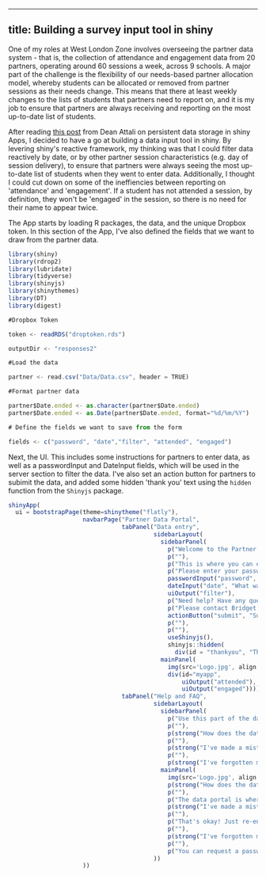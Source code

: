 ------
title: Building a survey input tool in shiny
-----

One of my roles at West London Zone involves overseeing the partner data system - that is, the collection of attendance and engagement data from 20 partners, operating around 60 sessions a week, across 9 schools. A major part of the challenge is the flexibility of our needs-based partner allocation model, whereby students can be allocated or removed from partner sessions as their needs change. This means that there at least weekly changes to the lists of students that partners need to report on, and it is my job to ensure that partners are always receiving and reporting on the most up-to-date list of students.

After reading [this post](https://shiny.rstudio.com/articles/persistent-data-storage.html) from Dean Attali on persistent data storage in shiny Apps, I decided to have a go at building a data input tool in shiny. By levering shiny's reactive framework, my thinking was that I could filter data reactively by date, or by other partner session characteristics (e.g. day of session delivery), to ensure that partners were always seeing the most up-to-date list of students when they went to enter data. Additionally, I thought I could cut down on some of the ineffiencies between reporting on 'attendance' and 'engagement'. If a student has not attended a session, by definition, they won't be 'engaged' in the session, so there is no need for their name to appear twice.

The App starts by loading R packages, the data, and the unique Dropbox token. In this section of the App, I've also defined the fields that we want to draw from the partner data.

```javascript
library(shiny)
library(rdrop2)
library(lubridate)
library(tidyverse)
library(shinyjs)
library(shinythemes)
library(DT)
library(digest)

#Dropbox Token 

token <- readRDS("droptoken.rds")

outputDir <- "responses2"

#Load the data

partner <- read.csv("Data/Data.csv", header = TRUE)

#Format partner data

partner$Date.ended <- as.character(partner$Date.ended)
partner$Date.ended <- as.Date(partner$Date.ended, format="%d/%m/%Y")

# Define the fields we want to save from the form

fields <- c("password", "date","filter", "attended", "engaged")
```

Next, the UI. This includes some instructions for partners to enter data, as well as a passwordInput and DateInput fields, which will be used in the server section to filter the data. I've also set an action button for partners to subimit the data, and added some hidden 'thank you' text using the `hidden` function from the `Shinyjs` package. 

```javascript
shinyApp(
  ui = bootstrapPage(theme=shinytheme("flatly"),
                     navbarPage("Partner Data Portal",
                                tabPanel("Data entry",
                                         sidebarLayout(   
                                           sidebarPanel(
                                             p("Welcome to the Partner Zone Data Portal!"),
                                             p(""),
                                             p("This is where you can enter attendance and engagement data about a session."),
                                             p("Please enter your password and the session date to reveal students' names."),
                                             passwordInput("password", "Please enter your password", ""),
                                             dateInput("date", "What was the date of the session?"),
                                             uiOutput("filter"),
                                             p("Need help? Have any questions?"),
                                             p("Please contact Bridget Suthersan, Senior Data Analyst, on xxx@gmail.com"),
                                             actionButton("submit", "Submit Data"),
                                             p(""),
                                             p(""),
                                             useShinyjs(),
                                             shinyjs::hidden(
                                               div(id = "thankyou", "Thank you, your data has been received!"))),
                                           mainPanel(
                                             img(src='Logo.jpg', align = "right", width=250, height=250),
                                             div(id="myapp",
                                                 uiOutput("attended"),
                                                 uiOutput("engaged"))))),
                                tabPanel("Help and FAQ",
                                         sidebarLayout(   
                                           sidebarPanel(
                                             p("Use this part of the data portal for help or to browse frequently asked questions"),
                                             p(""),
                                             p(strong("How does the data portal work?")),
                                             p(""),
                                             p(strong("I've made a mistake - what do I do?")),
                                             p(""),
                                             p(strong("I've forgotten my password - what do I do?"))),
                                           mainPanel( 
                                             img(src='Logo.jpg', align = "right", width=250, height=250),
                                             p(strong("How does the data portal work?")),
                                             p(""),
                                             p("The data portal is where you can enter attendance and engagement data about our students. We use this portal to collect data for all our students from partners."),
                                             p(strong("I've made a mistake in my data entry! What do I do?")),
                                             p(""),
                                             p("That's okay! Just re-enter your data, and drop Bridget a line at xxx@gmail.com, letting her know what to look out for."),
                                             p(""),
                                             p(strong("I've forgotten my password - what do I do?")),
                                             p(""),
                                             p("You can request a password reset by emailing Bridget Suthersan on xxx@gmail.com"))
                                         ))
                     ))
```

